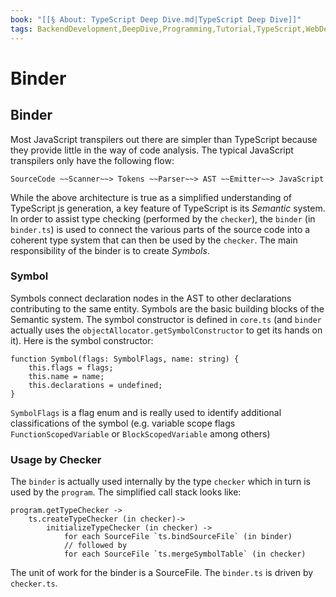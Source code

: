 ```yaml
---
book: "[[§ About꞉ TypeScript Deep Dive.md|TypeScript Deep Dive]]"
tags: BackendDevelopment,DeepDive,Programming,Tutorial,TypeScript,WebDevelopment
---
```


# Binder

## Binder

Most JavaScript transpilers out there are simpler than TypeScript because they provide little in the way of code analysis. The typical JavaScript transpilers only have the following flow:

```
SourceCode ~~Scanner~~> Tokens ~~Parser~~> AST ~~Emitter~~> JavaScript
```

While the above architecture is true as a simplified understanding of TypeScript js generation, a key feature of TypeScript is its _Semantic_ system. In order to assist type checking (performed by the `checker`), the `binder` (in `binder.ts`) is used to connect the various parts of the source code into a coherent type system that can then be used by the `checker`. The main responsibility of the binder is to create _Symbols_.

### Symbol

Symbols connect declaration nodes in the AST to other declarations contributing to the same entity. Symbols are the basic building blocks of the Semantic system. The symbol constructor is defined in `core.ts` (and `binder` actually uses the `objectAllocator.getSymbolConstructor` to get its hands on it). Here is the symbol constructor:

```
function Symbol(flags: SymbolFlags, name: string) {
    this.flags = flags;
    this.name = name;
    this.declarations = undefined;
}
```

`SymbolFlags` is a flag enum and is really used to identify additional classifications of the symbol (e.g. variable scope flags `FunctionScopedVariable` or `BlockScopedVariable` among others)

### Usage by Checker

The `binder` is actually used internally by the type `checker` which in turn is used by the `program`. The simplified call stack looks like:

```
program.getTypeChecker ->
    ts.createTypeChecker (in checker)->
        initializeTypeChecker (in checker) ->
            for each SourceFile `ts.bindSourceFile` (in binder)
            // followed by
            for each SourceFile `ts.mergeSymbolTable` (in checker)
```

The unit of work for the binder is a SourceFile. The `binder.ts` is driven by `checker.ts`.